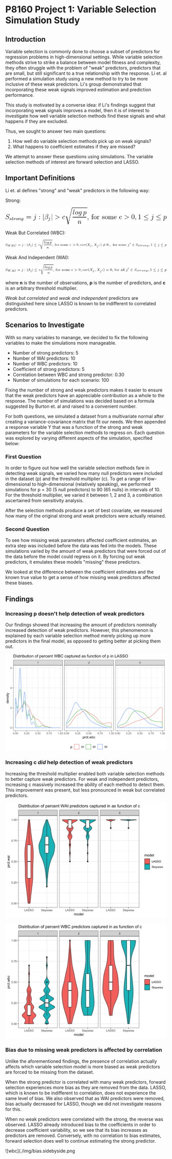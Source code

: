 # P8160 Project 1: Variable Selection Simulation Study

## Introduction

Variable selection is commonly done to choose a subset of predictors for regression problems in high-dimensional settings. While variable selection methods strive to strike a balance between model fitness and complexity, they often struggle with the problem of "weak" predictors, predictors that are small, but still significant to a true relationship with the response. Li et. al performed a simulation study using a new method to try to be more inclusive of these weak predictors. Li's group demonstrated that incorporating these weak signals improved estimation and prediction performance.  

This study is motivated by a converse idea: if Li's findings suggest that incorporating weak signals improves a model, then it is of interest to investigate how well variable selection methods find these signals and what happens if they are excluded.

Thus, we sought to answer two main questions: 

1) How well do variable selection methods pick up on weak signals? 
2) What happens to coefficient estimates if they are missed?

We attempt to answer these questions using simulations. The variable selection methods of interest are forward selection and LASSO. 

## Important Definitions

Li et. al defines "strong" and "weak" predictors in the following way:

Strong:

![strong](./img/strong.png)

Weak But Correlated (WBC):

![wbc](./img/wbc.png)

Weak And Independent (WAI):

![wbc](./img/wai.png)

where **n** is the number of observations, **p** is the number of predictors, and **c** is an arbitrary threshold multiplier.

*Weak but correlated* and *weak and independent* predictors are distinguished here since LASSO is known to be indifferent to correlated predictors. 

## Scenarios to Investigate

With so many variables to manange, we decided to fix the following variables to make the simulations more manageable. 

* Number of strong predictors: 5
* Number of WAI predictors: 10
* Number of WBC predictors: 10
* Coefficient of strong predictors: 5
* Correlation between WBC and strong predictor: 0.30
* Number of simulations for each scenario: 100

Fixing the number of strong and weak predictors makes it easier to ensure that the weak predictors have an appreciable contribution as a whole to the response. The number of simulations was decided based on a formula suggested by Burton et. al and raised to a convenient number.

For both questions, we simulated a dataset from a multivariate normal after creating a variance-covariance matrix that fit our needs. We then appended a response variable Y that was a function of the strong and weak parameters for the variable selection methods to regress on. Each question was explored by varying different aspects of the simulation, specified below:

### First Question

In order to figure out how well the variable selection methods fare in detecting weak signals, we varied how many null predictors were included in the dataset (p) and the threshold multiplier (c). To get a range of low-dimensional to high-dimensional (relatively speaking), we performed simulations for p = 30 (5 null predictors) to 90 (65 nulls) in intervals of 10. For the threshold multiplier, we varied it between 1, 2 and 3, a combination ascertained from sensitivity analysis. 

After the selection methods produce a set of best covariate, we measured how many of the original strong and weak predictors were actually retained. 

### Second Question

To see how missing weak parameters affected coefficient estimates, an extra step was included before the data was fed into the models. These simulations varied by the amount of weak predictors that were forced out of the data before the model could regress on it. By forcing out weak predictors, it emulates these models "missing" these predictors. 

We looked at the difference between the coefficient estimates and the known true value to get a sense of how missing weak predictors affected these biases.

## Findings

### Increasing p doesn't help detection of weak predictors

Our findings showed that increasing the amount of predictors nominally increased detection of weak predictors. However, this phenomenon is explained by each variable selection method merely picking up more predictors in the final model, as opposed to getting better at picking them out. 

![wbc](./img/lasso.p.png)

### Increasing c *did* help detection of weak predictors

Increasing the threshold multiplier enabled both variable selection methods to better capture weak predictors. For weak and independent predictors, increasing c massively increased the ability of each method to detect them. This improvement was present, but less pronounced in weak but correlated predictors.

![wbc](./img/violin.wai.png)

![wbc](./img/violin.wbc.png)

### Bias due to missing weak predictors is affected by correlation 

Unlike the aforementioned findings, the presence of correlation actually affects which variable selection model is more biased as weak predictors are forced to be missing from the dataset. 

When the strong predictor is correlated with many weak predictors, forward selection experiences more bias as they are removed from the data. LASSO, which is known to be indifferent to correlation, does not experience the same level of bias. We also observed that as WAI predictors were removed, bias actually decreased for LASSO, though we did not investigate reasons for this. 

When no weak predictors were correlated with the strong, the reverse was observed. LASSO already introduced bias to the coefficients in order to decrease coefficient variability, so we see that its bias increases as predictors are removed. Conversely, with no correlation to bias estimates, forward selection does well to continue estimating the strong predictor.

![wbc](./img/bias.sidebyside.png

